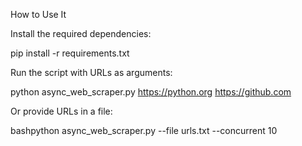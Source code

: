 How to Use It

Install the required dependencies:

pip install -r requirements.txt

Run the script with URLs as arguments:

python async_web_scraper.py https://python.org https://github.com

Or provide URLs in a file:

bashpython async_web_scraper.py --file urls.txt --concurrent 10